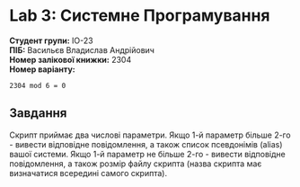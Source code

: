 # Lab 3: Системне Програмування

**Студент групи:** ІО-23  
**ПІБ:** Васильєв Владислав Андрійович  
**Номер залікової книжки:** 2304  
**Номер варіанту:**  
```
2304 mod 6 = 0
```

## Завдання
Скрипт приймає два числові параметри.
Якщо 1-й параметр більше 2-го - вивести відповідне повідомлення, а
також список псевдонімів (alias) вашої системи.
Якщо 1-й параметр не більше 2-го - вивести відповідне
повідомлення, а також розмір файлу скрипта (назва скрипта має
визначатися всередині самого скрипта).
